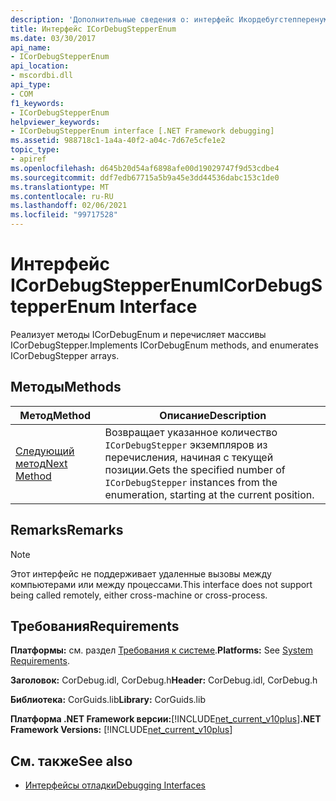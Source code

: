 ```yaml
---
description: 'Дополнительные сведения о: интерфейс Икордебугстепперенум'
title: Интерфейс ICorDebugStepperEnum
ms.date: 03/30/2017
api_name:
- ICorDebugStepperEnum
api_location:
- mscordbi.dll
api_type:
- COM
f1_keywords:
- ICorDebugStepperEnum
helpviewer_keywords:
- ICorDebugStepperEnum interface [.NET Framework debugging]
ms.assetid: 988718c1-1a4a-40f2-a04c-7d67e5cfe1e2
topic_type:
- apiref
ms.openlocfilehash: d645b20d54af6898afe00d19029747f9d53cdbe4
ms.sourcegitcommit: ddf7edb67715a5b9a45e3dd44536dabc153c1de0
ms.translationtype: MT
ms.contentlocale: ru-RU
ms.lasthandoff: 02/06/2021
ms.locfileid: "99717528"
---
```

# <a name="icordebugstepperenum-interface"></a><span data-ttu-id="62766-103">Интерфейс ICorDebugStepperEnum</span><span class="sxs-lookup"><span data-stu-id="62766-103">ICorDebugStepperEnum Interface</span></span>

<span data-ttu-id="62766-104">Реализует методы ICorDebugEnum и перечисляет массивы ICorDebugStepper.</span><span class="sxs-lookup"><span data-stu-id="62766-104">Implements ICorDebugEnum methods, and enumerates ICorDebugStepper arrays.</span></span>  
  
## <a name="methods"></a><span data-ttu-id="62766-105">Методы</span><span class="sxs-lookup"><span data-stu-id="62766-105">Methods</span></span>  
  
|<span data-ttu-id="62766-106">Метод</span><span class="sxs-lookup"><span data-stu-id="62766-106">Method</span></span>|<span data-ttu-id="62766-107">Описание</span><span class="sxs-lookup"><span data-stu-id="62766-107">Description</span></span>|  
|------------|-----------------|  
|[<span data-ttu-id="62766-108">Следующий метод</span><span class="sxs-lookup"><span data-stu-id="62766-108">Next Method</span></span>](icordebugstepperenum-next-method.md)|<span data-ttu-id="62766-109">Возвращает указанное количество `ICorDebugStepper` экземпляров из перечисления, начиная с текущей позиции.</span><span class="sxs-lookup"><span data-stu-id="62766-109">Gets the specified number of `ICorDebugStepper` instances from the enumeration, starting at the current position.</span></span>|  
  
## <a name="remarks"></a><span data-ttu-id="62766-110">Remarks</span><span class="sxs-lookup"><span data-stu-id="62766-110">Remarks</span></span>  
  
> [!NOTE]
> <span data-ttu-id="62766-111">Этот интерфейс не поддерживает удаленные вызовы между компьютерами или между процессами.</span><span class="sxs-lookup"><span data-stu-id="62766-111">This interface does not support being called remotely, either cross-machine or cross-process.</span></span>  
  
## <a name="requirements"></a><span data-ttu-id="62766-112">Требования</span><span class="sxs-lookup"><span data-stu-id="62766-112">Requirements</span></span>  

 <span data-ttu-id="62766-113">**Платформы:** см. раздел [Требования к системе](../../get-started/system-requirements.md).</span><span class="sxs-lookup"><span data-stu-id="62766-113">**Platforms:** See [System Requirements](../../get-started/system-requirements.md).</span></span>  
  
 <span data-ttu-id="62766-114">**Заголовок:** CorDebug.idl, CorDebug.h</span><span class="sxs-lookup"><span data-stu-id="62766-114">**Header:** CorDebug.idl, CorDebug.h</span></span>  
  
 <span data-ttu-id="62766-115">**Библиотека:** CorGuids.lib</span><span class="sxs-lookup"><span data-stu-id="62766-115">**Library:** CorGuids.lib</span></span>  
  
 <span data-ttu-id="62766-116">**Платформа .NET Framework версии:**[!INCLUDE[net_current_v10plus](../../../../includes/net-current-v10plus-md.md)]</span><span class="sxs-lookup"><span data-stu-id="62766-116">**.NET Framework Versions:** [!INCLUDE[net_current_v10plus](../../../../includes/net-current-v10plus-md.md)]</span></span>  
  
## <a name="see-also"></a><span data-ttu-id="62766-117">См. также</span><span class="sxs-lookup"><span data-stu-id="62766-117">See also</span></span>

- [<span data-ttu-id="62766-118">Интерфейсы отладки</span><span class="sxs-lookup"><span data-stu-id="62766-118">Debugging Interfaces</span></span>](debugging-interfaces.md)

